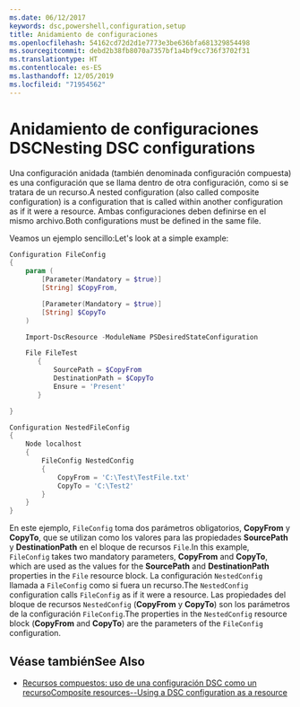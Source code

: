```yaml
---
ms.date: 06/12/2017
keywords: dsc,powershell,configuration,setup
title: Anidamiento de configuraciones
ms.openlocfilehash: 54162cd72d2d1e7773e3be636bfa681329854498
ms.sourcegitcommit: debd2b38fb8070a7357bf1a4bf9cc736f3702f31
ms.translationtype: HT
ms.contentlocale: es-ES
ms.lasthandoff: 12/05/2019
ms.locfileid: "71954562"
---
```

# <a name="nesting-dsc-configurations"></a><span data-ttu-id="2fd68-103">Anidamiento de configuraciones DSC</span><span class="sxs-lookup"><span data-stu-id="2fd68-103">Nesting DSC configurations</span></span>

<span data-ttu-id="2fd68-104">Una configuración anidada (también denominada configuración compuesta) es una configuración que se llama dentro de otra configuración, como si se tratara de un recurso.</span><span class="sxs-lookup"><span data-stu-id="2fd68-104">A nested configuration (also called composite configuration) is a configuration that is called within another configuration as if it were a resource.</span></span>
<span data-ttu-id="2fd68-105">Ambas configuraciones deben definirse en el mismo archivo.</span><span class="sxs-lookup"><span data-stu-id="2fd68-105">Both configurations must be defined in the same file.</span></span>

<span data-ttu-id="2fd68-106">Veamos un ejemplo sencillo:</span><span class="sxs-lookup"><span data-stu-id="2fd68-106">Let's look at a simple example:</span></span>

```powershell
Configuration FileConfig
{
    param (
        [Parameter(Mandatory = $true)]
        [String] $CopyFrom,

        [Parameter(Mandatory = $true)]
        [String] $CopyTo
    )

    Import-DscResource -ModuleName PSDesiredStateConfiguration

    File FileTest
       {
           SourcePath = $CopyFrom
           DestinationPath = $CopyTo
           Ensure = 'Present'
       }

}

Configuration NestedFileConfig
{
    Node localhost
    {
        FileConfig NestedConfig
        {
            CopyFrom = 'C:\Test\TestFile.txt'
            CopyTo = 'C:\Test2'
        }
    }
}
```

<span data-ttu-id="2fd68-107">En este ejemplo, `FileConfig` toma dos parámetros obligatorios, **CopyFrom** y **CopyTo**, que se utilizan como los valores para las propiedades **SourcePath** y **DestinationPath** en el bloque de recursos `File`.</span><span class="sxs-lookup"><span data-stu-id="2fd68-107">In this example, `FileConfig` takes two mandatory parameters,  **CopyFrom** and **CopyTo**, which are used as the values for the **SourcePath** and **DestinationPath** properties in the `File` resource block.</span></span>
<span data-ttu-id="2fd68-108">La configuración `NestedConfig` llamada a `FileConfig` como si fuera un recurso.</span><span class="sxs-lookup"><span data-stu-id="2fd68-108">The `NestedConfig` configuration calls `FileConfig` as if it were a resource.</span></span>
<span data-ttu-id="2fd68-109">Las propiedades del bloque de recursos `NestedConfig` (**CopyFrom** y **CopyTo**) son los parámetros de la configuración `FileConfig`.</span><span class="sxs-lookup"><span data-stu-id="2fd68-109">The properties in the `NestedConfig` resource block (**CopyFrom** and **CopyTo**) are the parameters of the `FileConfig` configuration.</span></span>

## <a name="see-also"></a><span data-ttu-id="2fd68-110">Véase también</span><span class="sxs-lookup"><span data-stu-id="2fd68-110">See Also</span></span>

- [<span data-ttu-id="2fd68-111">Recursos compuestos: uso de una configuración DSC como un recurso</span><span class="sxs-lookup"><span data-stu-id="2fd68-111">Composite resources--Using a DSC configuration as a resource</span></span>](../resources/authoringResourceComposite.md)